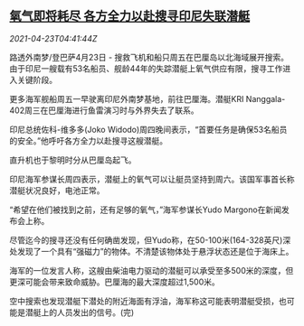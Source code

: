 <!--1619154063000-->
[氧气即将耗尽 各方全力以赴搜寻印尼失联潜艇](https://cn.reuters.com/article/indonesia-submarine-oxygen-0423-idCNKBS2CA0CD)
------

<div><i>2021-04-23T04:41:44Z</i></div><p>路透外南梦/登巴萨4月23日 - 搜救飞机和船只周五在巴厘岛以北海域展开搜索。由于印尼一艘载有53名船员、舰龄44年的失踪潜艇上氧气供应有限，搜寻工作进入关键阶段。</p><p>更多海军舰船周五一早驶离印尼外南梦基地，前往巴厘海。潜艇KRI Nanggala-402周三在巴厘海进行鱼雷演习时与外界失去了联系。</p><p>印尼总统佐科-维多多(Joko Widodo)周四晚间表示，“首要任务是确保53名船员的安全。”他呼吁各方全力以赴搜寻这艘潜艇。</p><p>直升机也于黎明时分从巴厘岛起飞。</p><p>印尼海军参谋长周四表示，潜艇上的氧气可以让艇员坚持到周六。该国军事首长称潜艇状况良好，电池正常。</p><p>“希望在他们被找到之前，还有足够的氧气，”海军参谋长Yudo Margono在新闻发布会上称。</p><p>尽管迄今的搜寻还没有任何确凿发现，但Yudo称，在50-100米(164-328英尺)深处发现了一个具有“强磁力”的物体。不清楚该物体处于悬浮状态还是位于海床上。</p><p>海军的一位发言人称，这艘由柴油电力驱动的潜艇可以承受至多500米的深度，但更深可能会带来致命威胁。巴厘海的最大深度超过1,500米。</p><p>空中搜索也发现潜艇下潜处的附近海面有浮油，海军称这可能表明潜艇受损，也可能是潜艇上的人员发出的信号。(完)</p>
